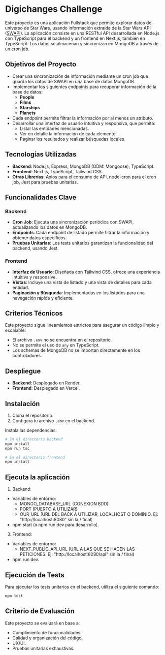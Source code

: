 # Digichanges Challenge

Este proyecto es una aplicación Fullstack que permite explorar datos del universo de Star Wars, usando información extraída de la Star Wars API ([SWAPI](https://swapi.dev/)). La aplicación consiste en una RESTful API desarrollada en Node.js con TypeScript para el backend y un frontend en Next.js, también en TypeScript. Los datos se almacenan y sincronizan en MongoDB a través de un cron job.

## Objetivos del Proyecto
* Crear una sincronización de información mediante un cron job que guarda los datos de SWAPI en una base de datos MongoDB.
* Implementar los siguientes endpoints para recuperar información de la base de datos:
  - **People**
  - **Films**
  - **Starships**
  - **Planets**
* Cada endpoint permite filtrar la información por al menos un atributo.
* Desarrollar una interfaz de usuario intuitiva y responsiva, que permita:
  - Listar las entidades mencionadas.
  - Ver en detalle la información de cada elemento.
  - Paginar los resultados y realizar búsquedas locales.

## Tecnologías Utilizadas
- **Backend**: Node.js, Express, MongoDB (ODM: Mongoose), TypeScript.
- **Frontend**: Next.js, TypeScript, Tailwind CSS.
- **Otras Librerías**: Axios para el consumo de API, node-cron para el cron job, Jest para pruebas unitarias.

## Funcionalidades Clave

### Backend
* **Cron Job**: Ejecuta una sincronización periódica con SWAPI, actualizando los datos en MongoDB.
* **Endpoints**: Cada endpoint de listado permite filtrar la información y obtener datos específicos.
* **Pruebas Unitarias**: Los tests unitarios garantizan la funcionalidad del backend, usando Jest.

### Frontend
* **Interfaz de Usuario**: Diseñada con Tailwind CSS, ofrece una experiencia intuitiva y responsive.
* **Vistas**: Incluye una vista de listado y una vista de detalles para cada entidad.
* **Paginación y Búsqueda**: Implementadas en los listados para una navegación rápida y eficiente.

## Criterios Técnicos
Este proyecto sigue lineamientos estrictos para asegurar un código limpio y escalable:
* El archivo `.env` no se encuentra en el repositorio.
* No se permite el uso de `any` en TypeScript.
* Los schemas de MongoDB no se importan directamente en los controladores.

## Despliegue
* **Backend**: Desplegado en Render.
* **Frontend**: Desplegado en Vercel.

## Instalación
1. Clona el repositorio.
2. Configura tu archivo `.env` en el backend.

Instala las dependencias:

```bash
# En el directorio backend
npm install
npm run tsc

# En el directorio frontend
npm install
```

## Ejecuta la aplicación
1. Backend:
* Variables de entorno: 
  - MONGO_DATABASE_URL (CONEXION BDD)
  - PORT (PUERTO A UTILIZAR)
  - OUR_URL (URL DEL BACK A UTILIZAR, LOCALHOST O DOMINIO. Ej: "http://localhost:8080" sin la / final)
* npm start (o npm run dev para desarrollo).

3. Frontend:
* Variables de entorno:
  - NEXT_PUBLIC_API_URL (URL A LAS QUE SE HACEN LAS PETICIONES. Ej: "http://localhost:8080/api" sin la / final)
* npm run dev.

## Ejecución de Tests
Para ejecutar los tests unitarios en el backend, utiliza el siguiente comando:

```bash
npm test
```

## Criterio de Evaluación
Este proyecto se evaluará en base a:
* Cumplimiento de funcionalidades.
* Calidad y organización del código.
* UX/UI.
* Pruebas unitarias exhaustivas.
